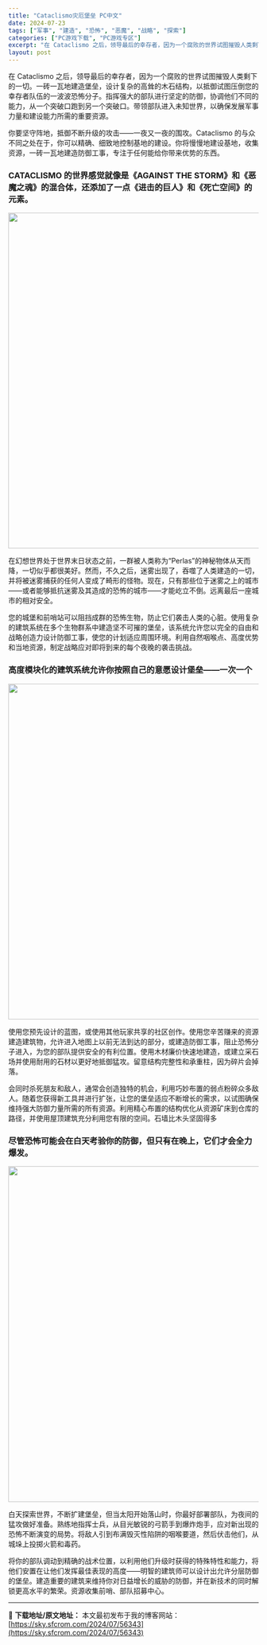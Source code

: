 ```yaml
---
title: "Cataclismo灾厄堡垒 PC中文"
date: 2024-07-23
tags: ["军事", "建造", "恐怖", "恶魔", "战略", "探索"]
categories: ["PC游戏下载", "PC游戏专区"]
excerpt: "在 Cataclismo 之后，领导最后的幸存者，因为一个腐败的世界试图摧毁人类剩下的一切。一砖一瓦地建造堡垒，设计复杂的高耸的木石结构，以抵御试图压倒您的幸存者队伍的一波波恐怖分子。指挥强大的部队进行坚定的防御，协调他们不同的能力，从一个突破口跑到另一个突破口。带领部队进入未知世界，以确保发展军事&hellip;"
layout: post
---
```


在 Cataclismo 之后，领导最后的幸存者，因为一个腐败的世界试图摧毁人类剩下的一切。一砖一瓦地建造堡垒，设计复杂的高耸的木石结构，以抵御试图压倒您的幸存者队伍的一波波恐怖分子。指挥强大的部队进行坚定的防御，协调他们不同的能力，从一个突破口跑到另一个突破口。带领部队进入未知世界，以确保发展军事力量和建设能力所需的重要资源。

<span>你要坚守阵地，抵御不断升级的攻击——一夜又一夜的围攻。Cataclismo 的与众不同之处在于，你可以精确、细致地控制基地的建设。你将慢慢地建设基地，收集资源，一砖一瓦地建造防御工事，专注于任何能给你带来优势的东西。</span>
<h3><span>CATACLISMO 的世界感觉就像是《AGAINST THE STORM》和《恶魔之魂》的混合体，还添加了一点《进击的巨人》和《死亡空间》的元素。</span></h3>
<img class="aligncenter size-full wp-image-56344" src="https://sky.sfcrom.com/wp-content/uploads/2024/07/2024072307422898.webp" alt="" width="1200" height="675" />

<span>在幻想世界处于世界末日状态之前，一群被人类称为“Perlas”的神秘物体从天而降，一切似乎都很美好。然而，不久之后，迷雾出现了，吞噬了人类建造的一切，并将被迷雾捕获的任何人变成了畸形的怪物。现在，只有那些位于迷雾之上的城市——或者能够抵抗迷雾及其造成的恐怖的城市——才能屹立不倒。远离最后一座城市的相对安全。</span>

<span>您的城堡和前哨站可以阻挡成群的恐怖生物，防止它们袭击人类的心脏。使用复杂的建筑系统在多个生物群系中建造坚不可摧的堡垒，该系统允许您以完全的自由和战略创造力设计防御工事，使您的计划适应周围环境。利用自然咽喉点、高度优势和当地资源，制定战略应对即将到来的每个夜晚的袭击挑战。</span>
<h3><span>高度模块化的建筑系统允许你按照自己的意愿设计堡垒——一次一个</span></h3>
<img class="aligncenter size-full wp-image-56345" src="https://sky.sfcrom.com/wp-content/uploads/2024/07/2024072307422837.webp" alt="" width="1200" height="675" />

<span>使用您预先设计的蓝图，或使用其他玩家共享的社区创作。使用您辛苦赚来的资源建造建筑物，允许进入地图上以前无法到达的部分，或建造防御工事，阻止恐怖分子进入，为您的部队提供安全的有利位置。使用木材廉价快速地建造，或建立采石场并使用耐用的石材以更好地抵御猛攻。留意结构完整性和承重柱，因为碎片会掉落。</span>

<span>会同时杀死朋友和敌人，通常会创造独特的机会，利用巧妙布置的弱点粉碎众多敌人。随着您获得新工具并进行扩张，让您的堡垒适应不断增长的需求，以试图确保维持强大防御力量所需的所有资源。利用精心布置的结构优化从资源矿床到仓库的路径，并使用屋顶建筑充分利用您有限的空间。石墙比木头坚固得多</span>
<h3><span>尽管恐怖可能会在白天考验你的防御，但只有在晚上，它们才会全力爆发。</span></h3>
<img class="aligncenter size-full wp-image-56346" src="https://sky.sfcrom.com/wp-content/uploads/2024/07/2024072307422947.webp" alt="" width="1200" height="675" />

<span>白天探索世界，不断扩建堡垒，但当太阳开始落山时，你最好部署部队，为夜间的猛攻做好准备。熟练地指挥士兵，从目光敏锐的弓箭手到爆炸炮手，应对新出现的恐怖不断演变的局势。将敌人引到布满毁灭性陷阱的咽喉要道，然后伏击他们，从城垛上投掷火箭和毒药。</span>

将你的部队调动到精确的战术位置，以利用他们升级时获得的特殊特性和能力，将他们安置在让他们发挥最佳表现的高度——明智的建筑师可以设计出允许分层防御的堡垒。建造重要的建筑来维持你对日益增长的威胁的防御，并在新技术的同时解锁更高水平的繁荣。资源收集前哨、部队招募中心。

---
📖 **下载地址/原文地址：** 本文最初发布于我的博客网站：[https://sky.sfcrom.com/2024/07/56343](https://sky.sfcrom.com/2024/07/56343)
